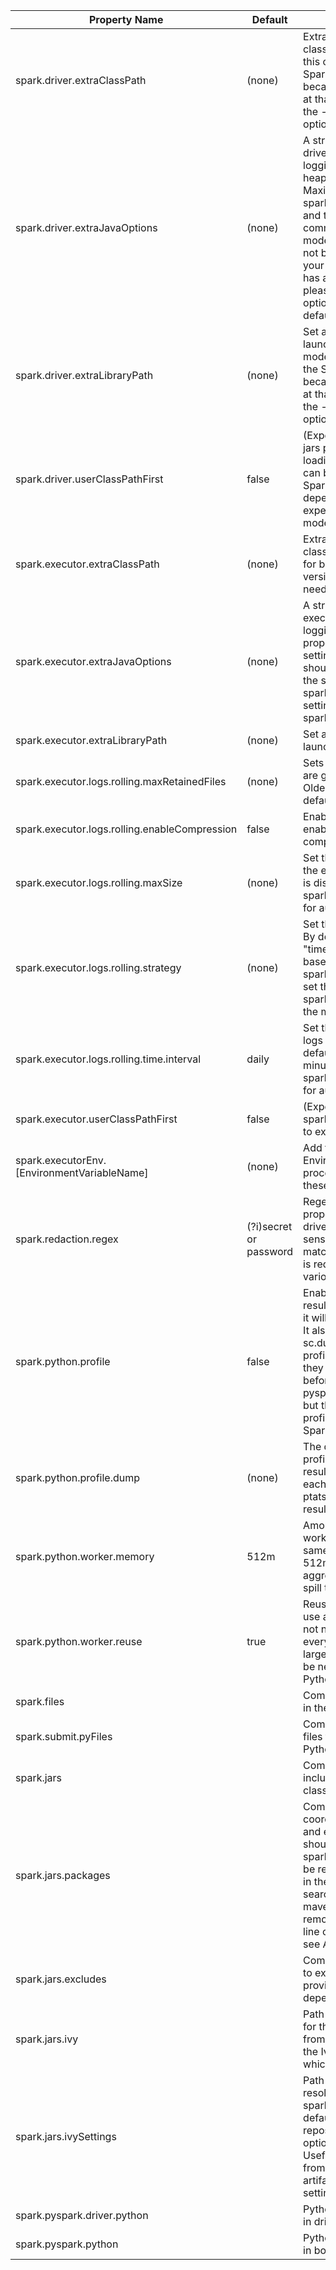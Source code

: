 | Property Name                                 | Default                | Meaning                                                                                                                                                                                                                                                                                                                                                                                                                                                                                                                                                                                                                          |
|-----------------------------------------------|------------------------|----------------------------------------------------------------------------------------------------------------------------------------------------------------------------------------------------------------------------------------------------------------------------------------------------------------------------------------------------------------------------------------------------------------------------------------------------------------------------------------------------------------------------------------------------------------------------------------------------------------------------------|
| spark.driver.extraClassPath	                  | (none)	                | Extra classpath entries to prepend to the classpath of the driver.Note: In client mode, this config must not be set through the SparkConf directly in your application, because the driver JVM has already started at that point. Instead, please set this through the --driver-class-path command line option or in your default properties file.                                                                                                                                                                                                                                                                               |
| spark.driver.extraJavaOptions                 | 	(none)	               | A string of extra JVM options to pass to the driver. For instance, GC settings or other logging. Note that it is illegal to set maximum heap size (-Xmx) settings with this option. Maximum heap size settings can be set with spark.driver.memory in the cluster mode and through the --driver-memory command line option in the client mode.Note: In client mode, this config must not be set through the SparkConf directly in your application, because the driver JVM has already started at that point. Instead, please set this through the --driver-java-options command line option or in your default properties file. |
| spark.driver.extraLibraryPath                 | 	(none)	               | Set a special library path to use when launching the driver JVM. Note: In client mode, this config must not be set through the SparkConf directly in your application, because the driver JVM has already started at that point. Instead, please set this through the --driver-library-path command line option or in your default properties file.                                                                                                                                                                                                                                                                              |
| spark.driver.userClassPathFirst	              | false	                 | (Experimental) Whether to give user-added jars precedence over Spark's own jars when loading classes in the driver. This feature can be used to mitigate conflicts between Spark's dependencies and user dependencies. It is currently an experimental feature. This is used in cluster mode only.                                                                                                                                                                                                                                                                                                                               |
| spark.executor.extraClassPath	                | (none)	                | Extra classpath entries to prepend to the classpath of executors. This exists primarily for backwards-compatibility with older versions of Spark. Users typically should not need to set this option.                                                                                                                                                                                                                                                                                                                                                                                                                            |
| spark.executor.extraJavaOptions	              | (none)	                | A string of extra JVM options to pass to executors. For instance, GC settings or other logging. Note that it is illegal to set Spark properties or maximum heap size (-Xmx) settings with this option. Spark properties should be set using a SparkConf object or the spark-defaults.conf file used with the spark-submit script. Maximum heap size settings can be set with spark.executor.memory.                                                                                                                                                                                                                              |
| spark.executor.extraLibraryPath	              | (none)	                | Set a special library path to use when launching executor JVM's.                                                                                                                                                                                                                                                                                                                                                                                                                                                                                                                                                                 |
| spark.executor.logs.rolling.maxRetainedFiles  | 	(none)	               | Sets the number of latest rolling log files that are going to be retained by the system. Older log files will be deleted. Disabled by default.                                                                                                                                                                                                                                                                                                                                                                                                                                                                                   |
| spark.executor.logs.rolling.enableCompression | 	false	                | Enable executor log compression. If it is enabled, the rolled executor logs will be compressed. Disabled by default.                                                                                                                                                                                                                                                                                                                                                                                                                                                                                                             |
| spark.executor.logs.rolling.maxSize	          | (none)	                | Set the max size of the file in bytes by which the executor logs will be rolled over. Rolling is disabled by default. See spark.executor.logs.rolling.maxRetainedFiles for automatic cleaning of old logs.                                                                                                                                                                                                                                                                                                                                                                                                                       |
| spark.executor.logs.rolling.strategy	         | (none)	                | Set the strategy of rolling of executor logs. By default it is disabled. It can be set to "time" (time-based rolling) or "size" (size-based rolling). For "time", use spark.executor.logs.rolling.time.interval to set the rolling interval. For "size", use spark.executor.logs.rolling.maxSize to set the maximum file size for rolling.                                                                                                                                                                                                                                                                                       |
| spark.executor.logs.rolling.time.interval     | 	daily                 | 	Set the time interval by which the executor logs will be rolled over. Rolling is disabled by default. Valid values are daily, hourly, minutely or any interval in seconds. See spark.executor.logs.rolling.maxRetainedFiles for automatic cleaning of old logs.                                                                                                                                                                                                                                                                                                                                                                 |
| spark.executor.userClassPathFirst             | 	false                 | 	(Experimental) Same functionality as spark.driver.userClassPathFirst, but applied to executor instances.                                                                                                                                                                                                                                                                                                                                                                                                                                                                                                                        |
| spark.executorEnv.[EnvironmentVariableName]	  | (none)	                | Add the environment variable specified by EnvironmentVariableName to the Executor process. The user can specify multiple of these to set multiple environment variables.                                                                                                                                                                                                                                                                                                                                                                                                                                                         |
| spark.redaction.regex	                        | (?i)secret or password | Regex to decide which Spark configuration properties and environment variables in driver and executor environments contain sensitive information. When this regex matches a property key or value, the value is redacted from the environment UI and various logs like YARN and event logs.                                                                                                                                                                                                                                                                                                                                      |
| spark.python.profile	                         | false                  | 	Enable profiling in Python worker, the profile result will show up by sc.show_profiles(), or it will be displayed before the driver exiting. It also can be dumped into disk by sc.dump_profiles(path). If some of the profile results had been displayed manually, they will not be displayed automatically before driver exiting. By default the pyspark.profiler.BasicProfiler will be used, but this can be overridden by passing a profiler class in as a parameter to the SparkContext constructor.                                                                                                                       |
| spark.python.profile.dump	                    | (none)                 | 	The directory which is used to dump the profile result before driver exiting. The results will be dumped as separated file for each RDD. They can be loaded by ptats.Stats(). If this is specified, the profile result will not be displayed automatically.                                                                                                                                                                                                                                                                                                                                                                     |
| spark.python.worker.memory	                   | 512m                   | 	Amount of memory to use per python worker process during aggregation, in the same format as JVM memory strings (e.g. 512m, 2g). If the memory used during aggregation goes above this amount, it will spill the data into disks.                                                                                                                                                                                                                                                                                                                                                                                                |
| spark.python.worker.reuse	                    | true                   | 	Reuse Python worker or not. If yes, it will use a fixed number of Python workers, does not need to fork() a Python process for every tasks. It will be very useful if there is large broadcast, then the broadcast will not be needed to transferred from JVM to Python worker for every task.                                                                                                                                                                                                                                                                                                                                  |
| spark.files	                                  | 	                      | Comma-separated list of files to be placed in the working directory of each executor.                                                                                                                                                                                                                                                                                                                                                                                                                                                                                                                                            |
| spark.submit.pyFiles                          | 		                     | Comma-separated list of .zip, .egg, or .py files to place on the PYTHONPATH for Python apps.                                                                                                                                                                                                                                                                                                                                                                                                                                                                                                                                     |
| spark.jars	                                   | 	                      | Comma-separated list of local jars to include on the driver and executor classpaths.                                                                                                                                                                                                                                                                                                                                                                                                                                                                                                                                             |
| spark.jars.packages                           | 	                      | Comma-separated list of Maven coordinates of jars to include on the driver and executor classpaths. The coordinates should be groupId:artifactId:version. If spark.jars.ivySettings is given artifacts will be resolved according to the configuration in the file, otherwise artifacts will be searched for in the local maven repo, then maven central and finally any additional remote repositories given by the command-line option --repositories. For more details, see Advanced Dependency Management.                                                                                                                   |
| spark.jars.excludes	                          | 	                      | Comma-separated list of groupId:artifactId, to exclude while resolving the dependencies provided in spark.jars.packages to avoid dependency conflicts.                                                                                                                                                                                                                                                                                                                                                                                                                                                                           |
| spark.jars.ivy                                |                        | Path to specify the Ivy user directory, used for the local Ivy cache and package files from spark.jars.packages. This will override the Ivy property ivy.default.ivy.user.dir which defaults to ~/.ivy2.                                                                                                                                                                                                                                                                                                                                                                                                                         |
| spark.jars.ivySettings                        | 		                     | Path to an Ivy settings file to customize resolution of jars specified using spark.jars.packages instead of the built-in defaults, such as maven central. Additional repositories given by the command-line option --repositories will also be included. Useful for allowing Spark to resolve artifacts from behind a firewall e.g. via an in-house artifact server like Artifactory. Details on the settings file format can be found at                                                                                                                                                                                        |     |
| spark.pyspark.driver.python                   | 		                     | Python binary executable to use for PySpark in driver. (default is spark.pyspark.python)                                                                                                                                                                                                                                                                                                                                                                                                                                                                                                                                         |     |
| spark.pyspark.python	                         | 	                      | Python binary executable to use for PySpark in both driver and executors.                                                                                                                                                                                                                                                                                                                                                                                                                                                                                                                                                        |     |